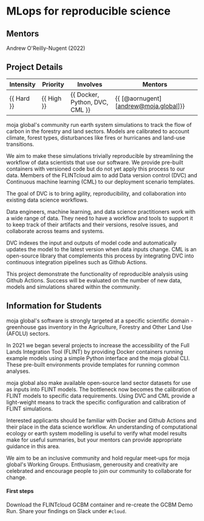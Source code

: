# MLops for reproducible science

## Mentors

Andrew O'Reilly-Nugent (2022)

## Project Details

| **Intensity**                          | **Priority**              | **Involves**  | **Mentors**              |
| -------------                          | ------------              | ------------- | -----------              |
| {{ Hard }} | {{ High }} | {{ Docker, Python, DVC, CML }}         | {{ [@aornugent][andrew@moja.global]}} |

moja global's community run earth system simulations to track the flow of carbon in the forestry and land sectors. Models are calibrated to account climate, forest types, disturbances like fires or hurricanes and land-use transitions.

We aim to make these simulations trivially reproducible by streamlining the workflow of data scientists that use our software. We provide pre-built containers with versioned code but do not yet apply this process to our data. Members of the FLINTcloud aim to add Data version control (DVC) and Continuous machine learning (CML) to our deployment scenario templates.

The goal of DVC is to bring agility, reproducibility, and collaboration into existing data science workflows.

Data engineers, machine learning, and data science practitioners work with a wide range of data. They need to have a workflow and tools to support it to keep track of their artifacts and their versions, resolve issues, and collaborate across teams and systems.

DVC indexes the input and outputs of model code and automatically updates the model to the latest version when data inputs change. CML is an open-source library that complements this process by integrating DVC into continuous integration pipelines such as Github Actions.

This project demonstrate the functionality of reproducible analysis using Github Actions. Success will be evaluated on the number of new data, models and simulations shared within the community.

## Information for Students

moja global's software is strongly targeted at a specific scientific domain - greenhouse gas inventory in the Agriculture, Forestry and Other Land Use (AFOLU) sectors.

In 2021 we began several projects to increase the accessibility of the Full Lands Integration Tool (FLINT) by providing Docker containers running example models using a simple Python interface and the moja global CLI. These pre-built environments provide templates for running common analyses.

moja global also make available open-source land sector datasets for use as inputs into FLINT models. The bottleneck now becomes the calibration of FLINT models to specific data requirements. Using DVC and CML provide a light-weight means to track the specific configuration and calibration of FLINT simulations.

Interested applicants should be familiar with Docker and Github Actions and their place in the data science workflow. An understanding of computational ecology or earth system modelling is useful to verify what model results make for useful summaries, but your mentors can provide appropriate guidance in this area.

We aim to be an inclusive community and hold regular meet-ups for moja global's Working Groups. Enthusiasm, generousity and creativity are celebrated and encourage people to join our community to collaborate for change.

#### First steps

Download the FLINTcloud GCBM container and re-create the GCBM Demo Run. Share your findings on Slack under `#cloud`.
